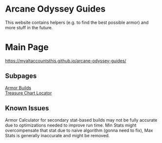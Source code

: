 # Arcane Odyssey Guides
This website contains helpers (e.g. to find the best possible armor) and more stuff in the future.

# Main Page
https://myaltaccountsthis.github.io/arcane-odyssey-guides/

## Subpages
[Armor Builds](https://myaltaccountsthis.github.io/arcane-odyssey-guides/armor)\
[Treasure Chart Locator](https://myaltaccountsthis.github.io/arcane-odyssey-guides/treasure)

## Known Issues
Armor Calculator for secondary stat-based builds may not be fully accurate due to optimizations needed to improve run time.
Min Stats might overcompensate that stat due to naive algorithm (gonna need to fix), Max Stats is generally inaccurate and might be removed.
